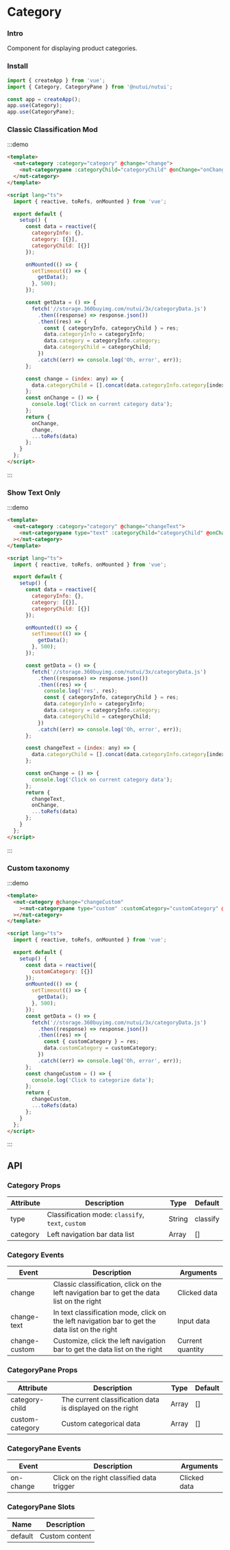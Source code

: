 # Category

### Intro

Component for displaying product categories.

### Install

```javascript
import { createApp } from 'vue';
import { Category, CategoryPane } from '@nutui/nutui';

const app = createApp();
app.use(Category);
app.use(CategoryPane);
```

### Classic Classification Mod

:::demo

```html
<template>
  <nut-category :category="category" @change="change">
    <nut-categorypane :categoryChild="categoryChild" @onChange="onChange"> </nut-categorypane>
  </nut-category>
</template>

<script lang="ts">
  import { reactive, toRefs, onMounted } from 'vue';

  export default {
    setup() {
      const data = reactive({
        categoryInfo: {},
        category: [{}],
        categoryChild: [{}]
      });

      onMounted(() => {
        setTimeout(() => {
          getData();
        }, 500);
      });

      const getData = () => {
        fetch('//storage.360buyimg.com/nutui/3x/categoryData.js')
          .then((response) => response.json())
          .then((res) => {
            const { categoryInfo, categoryChild } = res;
            data.categoryInfo = categoryInfo;
            data.category = categoryInfo.category;
            data.categoryChild = categoryChild;
          })
          .catch((err) => console.log('Oh, error', err));
      };

      const change = (index: any) => {
        data.categoryChild = [].concat(data.categoryInfo.category[index + 1].children as any);
      };
      const onChange = () => {
        console.log('Click on current category data');
      };
      return {
        onChange,
        change,
        ...toRefs(data)
      };
    }
  };
</script>
```

:::

### Show Text Only

:::demo

```html
<template>
  <nut-category :category="category" @change="changeText">
    <nut-categorypane type="text" :categoryChild="categoryChild" @onChange="onChange"> </nut-categorypane
  ></nut-category>
</template>

<script lang="ts">
  import { reactive, toRefs, onMounted } from 'vue';

  export default {
    setup() {
      const data = reactive({
        categoryInfo: {},
        category: [{}],
        categoryChild: [{}]
      });

      onMounted(() => {
        setTimeout(() => {
          getData();
        }, 500);
      });

      const getData = () => {
        fetch('//storage.360buyimg.com/nutui/3x/categoryData.js')
          .then((response) => response.json())
          .then((res) => {
            console.log('res', res);
            const { categoryInfo, categoryChild } = res;
            data.categoryInfo = categoryInfo;
            data.category = categoryInfo.category;
            data.categoryChild = categoryChild;
          })
          .catch((err) => console.log('Oh, error', err));
      };

      const changeText = (index: any) => {
        data.categoryChild = [].concat(data.categoryInfo.category[index + 1].children as any);
      };

      const onChange = () => {
        console.log('Click on current category data');
      };
      return {
        changeText,
        onChange,
        ...toRefs(data)
      };
    }
  };
</script>
```

:::

### Custom taxonomy

:::demo

```html
<template>
  <nut-category @change="changeCustom"
    ><nut-categorypane type="custom" :customCategory="customCategory" @onChange="changeCustom"> </nut-categorypane
  ></nut-category>
</template>

<script lang="ts">
  import { reactive, toRefs, onMounted } from 'vue';

  export default {
    setup() {
      const data = reactive({
        customCategory: [{}]
      });
      onMounted(() => {
        setTimeout(() => {
          getData();
        }, 500);
      });
      const getData = () => {
        fetch('//storage.360buyimg.com/nutui/3x/categoryData.js')
          .then((response) => response.json())
          .then((res) => {
            const { customCategory } = res;
            data.customCategory = customCategory;
          })
          .catch((err) => console.log('Oh, error', err));
      };
      const changeCustom = () => {
        console.log('Click to categorize data');
      };
      return {
        changeCustom,
        ...toRefs(data)
      };
    }
  };
</script>
```

:::

## API

### Category Props

| Attribute | Description                                       | Type   | Default  |
| --------- | ------------------------------------------------- | ------ | -------- |
| type      | Classification mode: `classify`, `text`, `custom` | String | classify |
| category  | Left navigation bar data list                     | Array  | []       |

### Category Events

| Event         | Description                                                                                     | Arguments        |
| ------------- | ----------------------------------------------------------------------------------------------- | ---------------- |
| change        | Classic classification, click on the left navigation bar to get the data list on the right      | Clicked data     |
| change-text   | In text classification mode, click on the left navigation bar to get the data list on the right | Input data       |
| change-custom | Customize, click the left navigation bar to get the data list on the right                      | Current quantity |

### CategoryPane Props

| Attribute       | Description                                               | Type  | Default |
| --------------- | --------------------------------------------------------- | ----- | ------- |
| category-child  | The current classification data is displayed on the right | Array | []      |
| custom-category | Custom categorical data                                   | Array | []      |

### CategoryPane Events

| Event     | Description                                | Arguments    |
| --------- | ------------------------------------------ | ------------ |
| on-change | Click on the right classified data trigger | Clicked data |

### CategoryPane Slots

| Name    | Description    |
| ------- | -------------- |
| default | Custom content |
